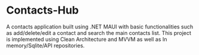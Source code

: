 # Contacts-Hub
  A contacts application built using .NET MAUI with basic functionalities such as add/delete/edit a contact and search the main contacts list. This project is implemented using Clean Architecture and MVVM as well as In memory/Sqlite/API repositories.
